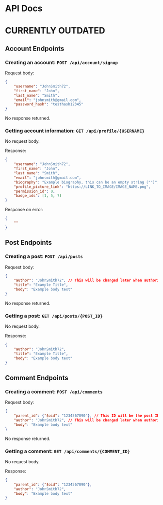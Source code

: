 # API Docs
# CURRENTLY OUTDATED
## Account Endpoints
### Creating an account: `POST /api/account/signup`
Request body:
```json
{
    "username": "JohnSmith72",
    "first_name": "John",
    "last_name": "Smith",
    "email": "johnsmith@gmail.com",
    "password_hash": "testhash12345"
}
```

No response returned.

### Getting account information: `GET /api/profile/{USERNAME}`
No request body.

Response:
```json
{
    "username": "JohnSmith72",
    "first_name": "John",
    "last_name": "Smith",
    "email": "johnsmith@gmail.com",
    "biography": "Example biography, this can be an empty string ("")",
    "profile_picture_link": "https://LINK_TO_IMAGE/IMAGE_NAME.png",
    "permission_id": 0,
    "badge_ids": [1, 5, 7]
}
```
Response on error:
```json
{
    ""
}
```

## Post Endpoints
### Creating a post: `POST /api/posts`
Request body:
```json
{
    "author": "JohnSmith72", // This will be changed later when authorization is implemented
    "title": "Example Title",
    "body": "Example body text"
}
```
No response returned.

### Getting a post: `GET /api/posts/{POST_ID}`
No request body.

Response:
```json
{
    "author": "JohnSmith72",
    "title": "Example Title",
    "body": "Example body text"
}
```

## Comment Endpoints
### Creating a comment: `POST /api/comments`
Request body:
```json
{
    "parent_id": {"$oid": "1234567890"}, // This ID will be the post ID if commenting on a post, or the comment ID if replying to a commnet
    "author": "JohnSmith72", // This will be changed later when authorization is implemented
    "body": "Example body text"
}
```
No response returned.

### Getting a comment: `GET /api/comments/{COMMENT_ID}`
No request body.

Response:
```json
{
    "parent_id": {"$oid": "1234567890"},
    "author": "JohnSmith72",
    "body": "Example body text"
}
```